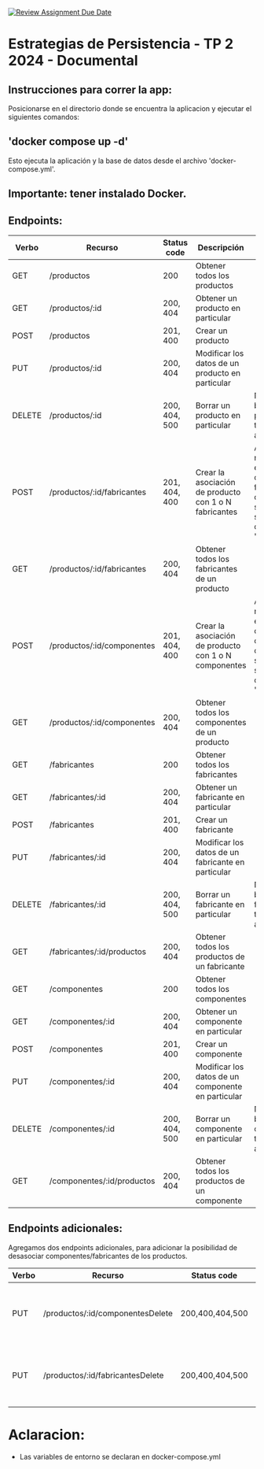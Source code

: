 [![Review Assignment Due Date](https://classroom.github.com/assets/deadline-readme-button-22041afd0340ce965d47ae6ef1cefeee28c7c493a6346c4f15d667ab976d596c.svg)](https://classroom.github.com/a/QBnwEJ5z)
# Estrategias de Persistencia - TP 2 2024 - Documental

## Instrucciones para correr la app:
Posicionarse en el directorio donde se encuentra la aplicacion y ejecutar el siguientes comandos:

## 'docker compose up -d' 

Esto ejecuta la aplicación y la base de datos desde el archivo 'docker-compose.yml'.

## Importante: tener instalado Docker.

   
## Endpoints:
| Verbo  | Recurso                    | Status code   | Descripción                                           | Detalles                                        |
| ------ | -------------------------- | ------------- | ----------------------------------------------------- | --------------------
| GET    | /productos                 | 200           | Obtener todos los productos                           |
| GET    | /productos/:id             | 200, 404      | Obtener un producto en particular                     |
| POST   | /productos                 | 201, 400      | Crear un producto                                     |
| PUT    | /productos/:id             | 200, 404      | Modificar los datos de un producto en particular      |
| DELETE | /productos/:id             | 200, 404, 500 | Borrar un producto en particular                      | No se puede borrar un producto si tiene asociaciones
| POST   | /productos/:id/fabricantes | 201, 404, 400 | Crear la asociación de producto con 1 o N fabricantes | Agrega la referencia tanto en el producto como en el fabricante. El cuerpo de la solicitud debe ser un JSON con un campo "idFabricante"
| GET    | /productos/:id/fabricantes | 200, 404      | Obtener todos los fabricantes de un producto          |
| POST   | /productos/:id/componentes | 201, 404, 400 | Crear la asociación de producto con 1 o N componentes | Agrega la referencia tanto en el producto como en el componente. El cuerpo de la solicitud debe ser un JSON con un campo "idComponente"
| GET    | /productos/:id/componentes | 200, 404      | Obtener todos los componentes de un producto          |
| GET    | /fabricantes               | 200           | Obtener todos los fabricantes                         |
| GET    | /fabricantes/:id           | 200, 404      | Obtener un fabricante en particular                   |
| POST   | /fabricantes               | 201, 400      | Crear un fabricante                                   |
| PUT    | /fabricantes/:id           | 200, 404      | Modificar los datos de un fabricante en particular    |
| DELETE | /fabricantes/:id           | 200, 404, 500 | Borrar un fabricante en particular                    | No se puede borrar un fabricante si tiene asociaciones
| GET    | /fabricantes/:id/productos | 200, 404      | Obtener todos los productos de un fabricante          |
| GET    | /componentes               | 200           | Obtener todos los componentes                         |
| GET    | /componentes/:id           | 200, 404      | Obtener un componente en particular                   |
| POST   | /componentes               | 201, 400      | Crear un componente                                   |
| PUT    | /componentes/:id           | 200, 404      | Modificar los datos de un componente en particular    |
| DELETE | /componentes/:id           | 200, 404, 500 | Borrar un componente en particular                    | No se puede borrar un componente si tiene asociaciones
| GET    | /componentes/:id/productos | 200, 404      | Obtener todos los productos de un componente          |

## Endpoints adicionales:
Agregamos dos endpoints adicionales, para adicionar la posibilidad de desasociar componentes/fabricantes de los productos.

| Verbo  | Recurso                          | Status code      | Descripción                                             | Detalles                             |
| ------ | -------------------------------- | ---------------- | ------------------------------------------------------- | -------------------------------------
| PUT    | /productos/:id/componentesDelete | 200,400,404,500  | Elimina la asociacion de un componente con el producto. | el cuerpo de la solicitud debe ser un JSON con un campo "idComponente"
| PUT    | /productos/:id/fabricantesDelete | 200,400,404,500  | Elimina la asociacion de un fabricante con el producto. | el cuerpo de la solicitud debe ser un JSON con un campo "idFabricante"

# Aclaracion:
   * Las variables de entorno se declaran en docker-compose.yml


